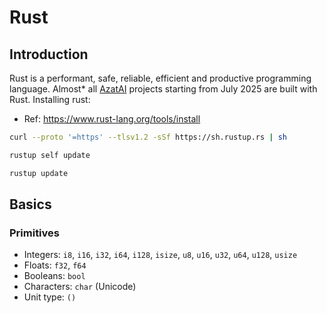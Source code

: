 # Rust

## Introduction

Rust is a performant, safe, reliable, efficient and productive programming language. Almost*
all [AzatAI](https://azat.ai) projects
starting from July 2025 are built with Rust.
Installing rust:

- Ref: https://www.rust-lang.org/tools/install

```bash
curl --proto '=https' --tlsv1.2 -sSf https://sh.rustup.rs | sh
```

```bash
rustup self update
```

```bash
rustup update
```

## Basics

### Primitives

- Integers: `i8`, `i16`, `i32`, `i64`, `i128`, `isize`, `u8`, `u16`, `u32`, `u64`, `u128`, `usize`
- Floats: `f32`, `f64`
- Booleans: `bool`
- Characters: `char` (Unicode)
- Unit type: `()`

